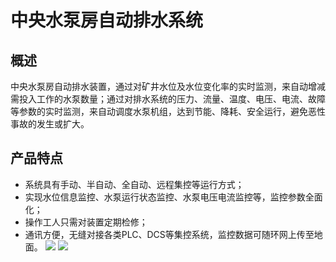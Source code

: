 # 中央水泵房自动排水系统
## 概述
中央水泵房自动排水装置，通过对矿井水位及水位变化率的实时监测，来自动增减需投入工作的水泵数量；通过对排水系统的压力、流量、温度、电压、电流、故障等参数的实时监测，来自动调度水泵机组，达到节能、降耗、安全运行，避免恶性事故的发生或扩大。
## 产品特点
- 系统具有手动、半自动、全自动、远程集控等运行方式；
- 实现水位信息监控、水泵运行状态监控、水泵电压电流监控等，监控参数全面化；
- 操作工人只需对装置定期检修；
- 通讯方便，无缝对接各类PLC、DCS等集控系统，监控数据可随环网上传至地面。
![  ](./img/system/091033.jpg)
![  ](./img/system/091058.jpg)
